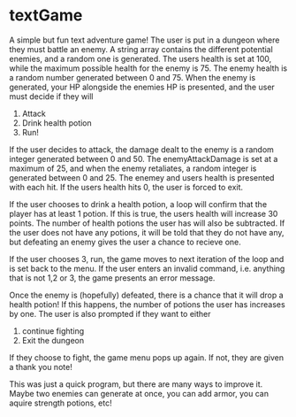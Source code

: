 # textGame

A simple but fun text adventure game! The user is put in a dungeon where they must battle an enemy. A string array contains the different potential enemies, and a random one is generated. The users health is set at 100, while the maximum possible health for the enemy is 75. The enemy health is a random number generated between 0 and 75. When the enemy is generated, your HP alongside the enemies HP is presented, and the user must decide if they will 

1. Attack
2. Drink health potion
3. Run!

If the user decides to attack, the damage dealt to the enemy is a random integer generated between 0 and 50. The enemyAttackDamage is set at a maximum of 25, and when the enemy retaliates, a random integer is generated between 0 and 25. The enemey and users health is presented with each hit. If the users health hits 0, the user is forced to exit. 

If the user chooses to drink a health potion, a loop will confirm that the player has at least 1 potion. If this is true, the users health will increase 30 points. The number of health potions the user has will also be subtracted. If the user does not have any potions, it will be told that they do not have any, but defeating an enemy gives the user a chance to recieve one.

If the user chooses 3, run, the game moves to next iteration of the loop and is set back to the menu. If the user enters an invalid command, i.e. anything that is not 1,2 or 3, the game presents an error message.

Once the enemy is (hopefully) defeated, there is a chance that it will drop a health potion! If this happens, the number of potions the user has increases by one. The user is also prompted if they want to either

1. continue fighting
2. Exit the dungeon

If they choose to fight, the game menu pops up again. If not, they are given a thank you note!

This was just a quick program, but there are many ways to improve it. Maybe two enemies can generate at once, you can add armor, you can aquire strength potions, etc!
